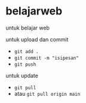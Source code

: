 # belajarweb

untuk belajar web

untuk upload dan commit

- `git add .`
- `git commit -m "isipesan"`
- `git push`


untuk update 
- `git pull`
- atau `git pull origin main`

